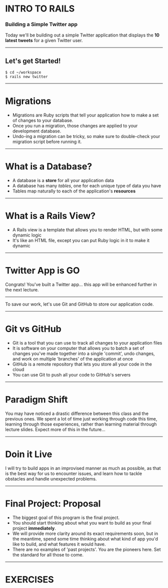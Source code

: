 # INTRO TO RAILS
### Building a Simple Twitter app

Today we'll be building out a simple Twitter application that displays the __10 latest tweets__ for a given Twitter user.

---

## Let's get Started!

```
$ cd ~/workspace
$ rails new twitter
```
---

# Migrations

* Migrations are Ruby scripts that tell your application how to make a set of changes to your database.
* Once you run a migration, those changes are applied to your development database. 
* Undo-ing a migration can be tricky, so make sure to double-check your migration script before running it.

---

# What is a Database?

* A database is a __store__ for all your application data
* A database has many *tables*, one for each unique type of data you have
* Tables map naturally to each of the application's __resources__ 

---

# What is a Rails View?

* A Rails view is a template that allows you to render HTML, but with some dynamic logic
* It's like an HTML file, except you can put Ruby logic in it to make it dynamic

---

# Twitter App is GO

Congrats! You've built a Twitter app... this app will be enhanced further in the next lecture.

---

To save our work, let's use Git and GitHub to store our application code.

---

# Git vs GitHub

- Git is a tool that you can use to track all changes to your application files
- It is software on your computer that allows you to batch a set of changes you've made together into a single 'commit', undo changes, and work on multiple 'branches' of the application at once
- GitHub is a remote repository that lets you store all your code in the cloud
- You can use Git to push all your code to GitHub's servers

---

# Paradigm Shift

You may have noticed a drastic difference between this class and the previous ones. We spent a lot of time just working through code this time, learning through those experiences, rather than learning material through lecture slides. Expect more of this in the future...

---

# Doin it Live

I will try to build apps in an improvised manner as much as possible, as that is the best way for us to encounter issues, and learn how to tackle obstacles and handle unexpected problems.

---

# Final Project: Proposal

* The biggest goal of this program is the final project. 
* You should start thinking about what you want to build as your final project __immediately__. 
* We will provide more clarity around its exact requirements soon, but in the meantime, spend some time thinking about what kind of app you'd like to build, and what features it would have.
* There are no examples of 'past projects'. You are the pioneers here. Set the standard for all those to come.

---

# EXERCISES